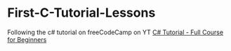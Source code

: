 # First-C-Tutorial-Lessons
Following the c# tutorial on freeCodeCamp on YT
[C# Tutorial - Full Course for Beginners](https://link-url-here.org](https://www.youtube.com/watch?v=GhQdlIFylQ8&list=RDCMUC8butISFwT-Wl7EV0hUK0BQ&index=3)
)
